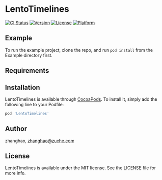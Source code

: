 # LentoTimelines

[![CI Status](https://img.shields.io/travis/zhanghao/LentoTimelines.svg?style=flat)](https://travis-ci.org/zhanghao/LentoTimelines)
[![Version](https://img.shields.io/cocoapods/v/LentoTimelines.svg?style=flat)](https://cocoapods.org/pods/LentoTimelines)
[![License](https://img.shields.io/cocoapods/l/LentoTimelines.svg?style=flat)](https://cocoapods.org/pods/LentoTimelines)
[![Platform](https://img.shields.io/cocoapods/p/LentoTimelines.svg?style=flat)](https://cocoapods.org/pods/LentoTimelines)

## Example

To run the example project, clone the repo, and run `pod install` from the Example directory first.

## Requirements

## Installation

LentoTimelines is available through [CocoaPods](https://cocoapods.org). To install
it, simply add the following line to your Podfile:

```ruby
pod 'LentoTimelines'
```

## Author

zhanghao, zhanghao@zuche.com

## License

LentoTimelines is available under the MIT license. See the LICENSE file for more info.

